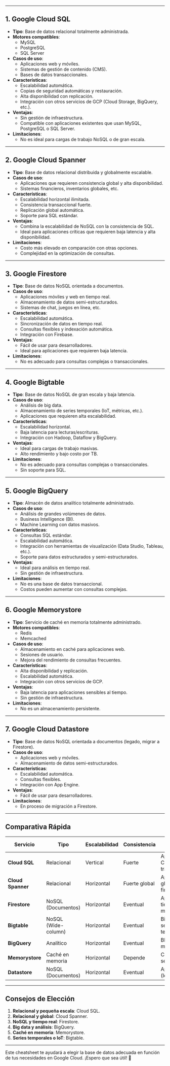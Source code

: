 

---

## **1. Google Cloud SQL**
- **Tipo**: Base de datos relacional totalmente administrada.
- **Motores compatibles**:
  - MySQL
  - PostgreSQL
  - SQL Server
- **Casos de uso**:
  - Aplicaciones web y móviles.
  - Sistemas de gestión de contenido (CMS).
  - Bases de datos transaccionales.
- **Características**:
  - Escalabilidad automática.
  - Copias de seguridad automáticas y restauración.
  - Alta disponibilidad con replicación.
  - Integración con otros servicios de GCP (Cloud Storage, BigQuery, etc.).
- **Ventajas**:
  - Sin gestión de infraestructura.
  - Compatible con aplicaciones existentes que usan MySQL, PostgreSQL o SQL Server.
- **Limitaciones**:
  - No es ideal para cargas de trabajo NoSQL o de gran escala.

---

## **2. Google Cloud Spanner**
- **Tipo**: Base de datos relacional distribuida y globalmente escalable.
- **Casos de uso**:
  - Aplicaciones que requieren consistencia global y alta disponibilidad.
  - Sistemas financieros, inventarios globales, etc.
- **Características**:
  - Escalabilidad horizontal ilimitada.
  - Consistencia transaccional fuerte.
  - Replicación global automática.
  - Soporte para SQL estándar.
- **Ventajas**:
  - Combina la escalabilidad de NoSQL con la consistencia de SQL.
  - Ideal para aplicaciones críticas que requieren baja latencia y alta disponibilidad.
- **Limitaciones**:
  - Costo más elevado en comparación con otras opciones.
  - Complejidad en la optimización de consultas.

---

## **3. Google Firestore**
- **Tipo**: Base de datos NoSQL orientada a documentos.
- **Casos de uso**:
  - Aplicaciones móviles y web en tiempo real.
  - Almacenamiento de datos semi-estructurados.
  - Sistemas de chat, juegos en línea, etc.
- **Características**:
  - Escalabilidad automática.
  - Sincronización de datos en tiempo real.
  - Consultas flexibles y indexación automática.
  - Integración con Firebase.
- **Ventajas**:
  - Fácil de usar para desarrolladores.
  - Ideal para aplicaciones que requieren baja latencia.
- **Limitaciones**:
  - No es adecuado para consultas complejas o transaccionales.

---

## **4. Google Bigtable**
- **Tipo**: Base de datos NoSQL de gran escala y baja latencia.
- **Casos de uso**:
  - Análisis de big data.
  - Almacenamiento de series temporales (IoT, métricas, etc.).
  - Aplicaciones que requieren alta escalabilidad.
- **Características**:
  - Escalabilidad horizontal.
  - Baja latencia para lecturas/escrituras.
  - Integración con Hadoop, Dataflow y BigQuery.
- **Ventajas**:
  - Ideal para cargas de trabajo masivas.
  - Alto rendimiento y bajo costo por TB.
- **Limitaciones**:
  - No es adecuado para consultas complejas o transaccionales.
  - Sin soporte para SQL.

---

## **5. Google BigQuery**
- **Tipo**: Almacén de datos analítico totalmente administrado.
- **Casos de uso**:
  - Análisis de grandes volúmenes de datos.
  - Business Intelligence (BI).
  - Machine Learning con datos masivos.
- **Características**:
  - Consultas SQL estándar.
  - Escalabilidad automática.
  - Integración con herramientas de visualización (Data Studio, Tableau, etc.).
  - Soporte para datos estructurados y semi-estructurados.
- **Ventajas**:
  - Ideal para análisis en tiempo real.
  - Sin gestión de infraestructura.
- **Limitaciones**:
  - No es una base de datos transaccional.
  - Costos pueden aumentar con consultas complejas.

---

## **6. Google Memorystore**
- **Tipo**: Servicio de caché en memoria totalmente administrado.
- **Motores compatibles**:
  - Redis
  - Memcached
- **Casos de uso**:
  - Almacenamiento en caché para aplicaciones web.
  - Sesiones de usuario.
  - Mejora del rendimiento de consultas frecuentes.
- **Características**:
  - Alta disponibilidad y replicación.
  - Escalabilidad automática.
  - Integración con otros servicios de GCP.
- **Ventajas**:
  - Baja latencia para aplicaciones sensibles al tiempo.
  - Sin gestión de infraestructura.
- **Limitaciones**:
  - No es un almacenamiento persistente.

---

## **7. Google Cloud Datastore**
- **Tipo**: Base de datos NoSQL orientada a documentos (legado, migrar a Firestore).
- **Casos de uso**:
  - Aplicaciones web y móviles.
  - Almacenamiento de datos semi-estructurados.
- **Características**:
  - Escalabilidad automática.
  - Consultas flexibles.
  - Integración con App Engine.
- **Ventajas**:
  - Fácil de usar para desarrolladores.
- **Limitaciones**:
  - En proceso de migración a Firestore.

---

## **Comparativa Rápida**

| **Servicio**       | **Tipo**         | **Escalabilidad** | **Consistencia** | **Casos de Uso**                  |
|---------------------|------------------|-------------------|------------------|-----------------------------------|
| **Cloud SQL**       | Relacional       | Vertical          | Fuerte           | Apps web, CMS, transacciones      |
| **Cloud Spanner**   | Relacional       | Horizontal        | Fuerte global    | Apps globales, financieras        |
| **Firestore**       | NoSQL (Documentos)| Horizontal        | Eventual         | Apps en tiempo real, móviles      |
| **Bigtable**        | NoSQL (Wide-column)| Horizontal        | Eventual         | Big data, IoT, series temporales  |
| **BigQuery**        | Analítico        | Horizontal        | Eventual         | BI, análisis masivo               |
| **Memorystore**     | Caché en memoria | Horizontal        | Depende          | Caché, sesiones                   |
| **Datastore**       | NoSQL (Documentos)| Horizontal        | Eventual         | Apps web (legado)                 |

---

## **Consejos de Elección**
1. **Relacional y pequeña escala**: Cloud SQL.
2. **Relacional y global**: Cloud Spanner.
3. **NoSQL y tiempo real**: Firestore.
4. **Big data y análisis**: BigQuery.
5. **Caché en memoria**: Memorystore.
6. **Series temporales o IoT**: Bigtable.

---

Este cheatsheet te ayudará a elegir la base de datos adecuada en función de tus necesidades en Google Cloud. ¡Espero que sea útil! 🚀
